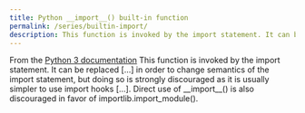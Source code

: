 ```yaml
---
title: Python __import__() built-in function
permalink: /series/builtin-import/
description: This function is invoked by the import statement. It can be replaced [...] in order to change semantics of the import statement, but doing so is strongly discouraged as it is usually simpler to use import hooks [...]. Direct use of __import__() is also discouraged in favor of importlib.import_module().
---
```



<base-disclaimer>
  <base-disclaimer-title>
    From the <a target="_blank" href="https://docs.python.org/3/library/functions.html#import__">Python 3 documentation</a>
  </base-disclaimer-title>
  <base-disclaimer-content>
    This function is invoked by the import statement. It can be replaced [...] in order to change semantics of the import statement, but doing so is strongly discouraged as it is usually simpler to use import hooks [...]. Direct use of __import__() is also discouraged in favor of importlib.import_module().
  </base-disclaimer-content>
</base-disclaimer>

<!-- remove this tag to start editing this page -->
<empty-section />
<!-- remove this tag to start editing this page -->
